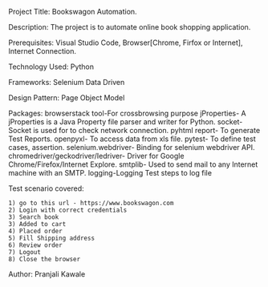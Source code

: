 Project Title:
    Bookswagon Automation.

Description:
    The project is to automate online book shopping application.

Prerequisites:
    Visual Studio Code,
    Browser[Chrome, Firfox or Internet],
    Internet Connection.

Technology Used:
    Python
    
Frameworks:
    Selenium
    Data Driven

Design Pattern: 
    Page Object Model

Packages:
    browserstack tool-For crossbrowsing purpose
    jProperties- A jProperties is a Java Property file parser and writer for Python.
    socket- Socket is used for to check network connection.
    pyhtml report- To generate Test Reports.
    openpyxl- To access data from xls file.
    pytest- To define test cases, assertion.
    selenium.webdriver- Binding for selenium webdriver API.
    chromedriver/geckodriver/Iedriver- Driver for Google Chrome/Firefox/Internet Explore.
    smtplib- Used to send mail to any Internet machine with an SMTP.
    logging-Logging Test steps to log file

Test scenario covered:

    1) go to this url - https://www.bookswagon.com
    2) Login with correct credentials
    3) Search book
    3) Added to cart
    4) Placed order
    5) Fill Shipping address
    6) Review order
    7) Logout
    8) Close the browser

Author:
    Pranjali Kawale